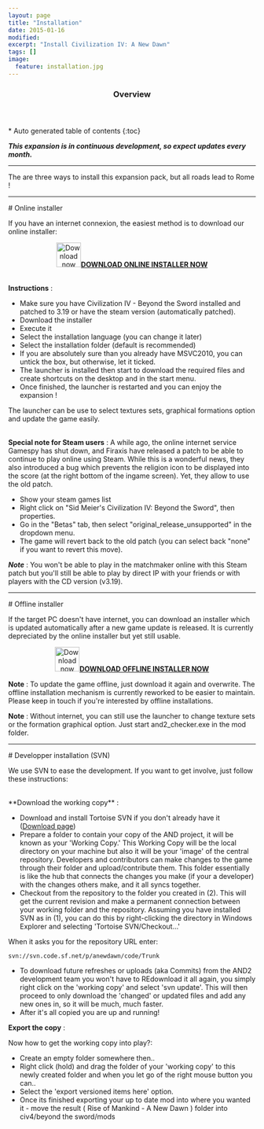 ```yaml
---
layout: page
title: "Installation"
date: 2015-01-16
modified:
excerpt: "Install Civilization IV: A New Dawn"
tags: []
image:
  feature: installation.jpg
---
```


<section id="table-of-contents" class="toc">
  <header>
    <h3>Overview</h3>
  </header>
<div id="drawer" markdown="1">
*  Auto generated table of contents
{:toc}
</div>
</section><!-- /#table-of-contents -->


_**This expansion is in continuous development, so expect updates every month.**_
<hr>
The are three ways to install this expansion pack, but all roads lead to Rome !

<hr>
# Online installer

If you have an internet connexion, the easiest method is to download our online installer:

<center><a href="http://sourceforge.net/projects/anewdawn/files/latest/download?source=files"><img src="{{ site.url }}/images/download_small_green.jpg" alt="Download now" width="50"  height="50" border="0" /><strong>DOWNLOAD ONLINE INSTALLER NOW</strong></a></center>
  <br>


**Instructions**
:

- Make sure you have Civilization IV - Beyond the Sword installed and patched to 3.19 or have the steam version (automatically patched).
- Download the installer
- Execute it
- Select the installation language (you can change it later)
- Select the installation folder (default is recommended)
- If you are absolutely sure than you already have MSVC2010, you can untick the box, but otherwise, let it ticked.
- The launcher is installed then start to download the required files and create shortcuts on the desktop and in the start menu.
- Once finished, the launcher is restarted and you can enjoy the expansion !

The launcher can be use to select textures sets, graphical formations option and update the game easily.  
 <br>

**Special note for Steam users**
: A while ago, the online internet service Gamespy has shut down, and Firaxis have released a patch to be able to continue to play online using Steam. While this is a wonderful news, they also introduced a bug which prevents the religion icon to be displayed into the score (at the right bottom of the ingame screen). Yet, they allow to use the old patch.

- Show your steam games list
- Right click on "Sid Meier's Civilization IV: Beyond the Sword", then properties.
- Go in the "Betas" tab, then select "original_release_unsupported" in the dropdown menu.
- The game will revert back to the old patch (you can select back "none" if you want to revert this move).

_**Note**_ : You won't be able to play in the matchmaker online with this Steam patch but you'll still be able to play by direct IP with your friends or with players with the CD version (v3.19).

<hr>
# Offline installer

If the target PC doesn't have internet, you can download an installer which is updated automatically after a new game update is released. It is currently depreciated by the online installer but yet still usable.
<center><a href="http://forums.civfanatics.com/downloads.php?do=file&id=12838&act=down"><img src="{{ site.url }}/images/download_small_red.jpg" alt="Download now" width="50"  height="50" border="0" /><strong>DOWNLOAD OFFLINE INSTALLER NOW</strong></a></center>

**Note**
: To update the game offline, just download it again and overwrite. The offline installation mechanism is currently reworked to be easier to maintain. Please keep in touch if you're interested by offline installations. 

**Note**
: Without internet, you can still use the launcher to change texture sets or the formation graphical option. Just start and2_checker.exe in the mod folder.

<hr>
# Developper installation (SVN)

We use SVN to ease the development. If you want to get involve, just follow these instructions:

 <br>
**Download the working copy**
:

- Download and install Tortoise SVN if you don't already have it ([Download page](http://tortoisesvn.net/downloads.html))
- Prepare a folder to contain your copy of the AND project, it will be known as your 'Working Copy.' This Working Copy will be the local directory on your machine but also it will be your 'image' of the central repository. Developers and contributors can make changes to the game through their folder and upload/contribute them. This folder essentially is like the hub that connects the changes you make (if your a developer) with the changes others make, and it all syncs together.
- Checkout from the repository to the folder you created in (2). This will get the current revision and make a permanent connection between your working folder and the repository. Assuming you have installed SVN as in (1), you can do this by right-clicking the directory in Windows Explorer and selecting 'Tortoise SVN/Checkout...'

When it asks you for the repository URL enter:

`svn://svn.code.sf.net/p/anewdawn/code/Trunk`

- To download future refreshes or uploads (aka Commits) from the AND2 development team you won't have to REdownload it all again, you simply right click on the 'working copy' and select 'svn update'. This will then proceed to only download the 'changed' or updated files and add any new ones in, so it will be much, much faster.
- After it's all copied you are up and running!

**Export the copy**
:

Now how to get the working copy into play?:

- Create an empty folder somewhere then..
- Right click (hold) and drag the folder of your 'working copy' to this newly created folder and when you let go of the right mouse button you can..
- Select the 'export versioned items here' option.
- Once its finished exporting your up to date mod into where you wanted it - move the result ( Rise of Mankind - A New Dawn ) folder into civ4/beyond the sword/mods 
